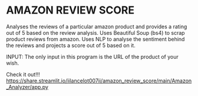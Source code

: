 # AMAZON REVIEW SCORE
 Analyses the reviews of a particular amazon product and provides a rating out of 5 based on the review analysis.
 Uses Beautiful Soup (bs4) to scrap product reviews from amazon.
 Uses NLP to analyse the sentiment behind the reviews and projects a score out of 5 based on it.
 
 INPUT:
 The only input in this program is the URL of the product of your wish.
 
 Check it out!!!
 https://share.streamlit.io/iilancelot007ii/amazon_review_score/main/Amazon_Analyzer/app.py
